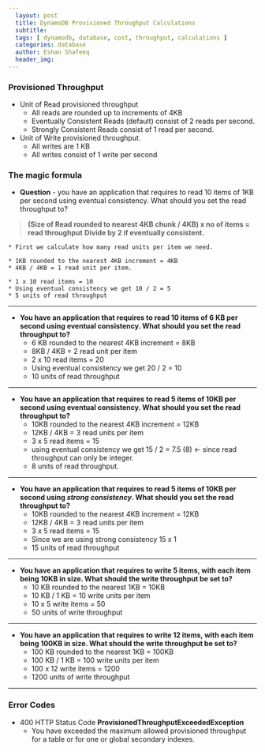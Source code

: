 ```yaml
---
  layout: post
  title: DynamoDB Provisioned Throughput Calculations
  subtitle: 
  tags: [ dynamodb, database, cost, throughput, calculations ]
  categories: database
  author: Eshan Shafeeq
  header_img: 
---
```



### Provisioned Throughput
* Unit of Read provisioned throughput
    * All reads are rounded up to increments of 4KB
    * Eventually Consistent Reads (default) consist of 2 reads per second.
    * Strongly Consistent Reads consist of 1 read per second.
* Unit of Write provisioned throughput.
    * All writes are 1 KB
    * All writes consist of 1 write per second

### The magic formula
* **Question** - you have an application that requires to read 10 items of 1KB per second using eventual consistency. What should you set the read throughput to?

> **(Size of Read rounded to nearest 4KB chunk / 4KB) x no of items = read throughput**
> **Divide by 2 if eventually consistent.**

    * First we calculate how many read units per item we need.

    * 1KB rounded to the nearest 4KB increment = 4KB
    * 4KB / 4KB = 1 read unit per item.

    * 1 x 10 read items = 10
    * Using eventual consistency we get 10 / 2 = 5
    * 5 units of read throughput

---


* **You have an application that requires to read 10 items of 6 KB per second using eventual consistency. What should you set the read throughput to?**
    * 6 KB rounded to the nearest 4KB increment = 8KB
    * 8KB / 4KB = 2 read unit per item
    * 2 x 10 read items = 20 
    * Using eventual consistency we get 20 / 2 = 10
    * 10 units of read throughput

---

* **You have an application that requires to read 5 items of 10KB per second using eventual consistency. What should you set the read throughput to?**
    * 10KB rounded to the nearest 4KB increment = 12KB
    * 12KB / 4KB = 3 read units per item
    * 3 x 5 read items = 15
    * using eventual consistency we get 15 / 2 = 7.5 (8) <- since read throughput can only be integer.
    * 8 units of read throughput.

---

* **You have an application that requires to read 5 items of 10KB per second using ***strong consistency***. What should you set the read throughput to?**
    * 10KB rounded to the nearest 4KB increment = 12KB
    * 12KB / 4KB = 3 read units per item
    * 3 x 5 read items = 15
    * Since we are using strong consistency 15 x 1
    * 15 units of read throughput

---

* **You have an application that requires to write 5 items, with each item being 10KB in size. What should the write throughput be set to?**
    * 10 KB rounded to the nearest 1KB = 10KB
    * 10 KB / 1 KB = 10 write units per item
    * 10 x 5 write items = 50
    * 50 units of write throughput

---

* **You have an application that requires to write 12 items, with each item being 100KB in size. What should the write throughput be set to?**
    * 100 KB rounded to the nearest 1KB = 100KB
    * 100 KB / 1 KB = 100 write units per item
    * 100 x 12 write items = 1200
    * 1200 units of write throughput

---

### Error Codes

* 400 HTTP Status Code **ProvisionedThroughputExceededException**
    * You have exceeded the maximum allowed provisioned throughput for a table or for one or global secondary indexes.


